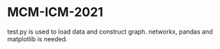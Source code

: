 # MCM-ICM-2021
test.py is used to load data and construct graph.
networkx, pandas and matplotlib is needed.
